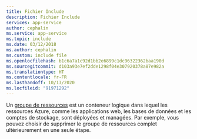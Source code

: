 ```yaml
---
title: Fichier Include
description: Fichier Include
services: app-service
author: cephalin
ms.service: app-service
ms.topic: include
ms.date: 03/12/2018
ms.author: cephalin
ms.custom: include file
ms.openlocfilehash: b1c6a7a1c92d1bb2e6899c1dc96322362baa190d
ms.sourcegitcommit: d103a93e7ef2dde1298f04e307920378a87e982a
ms.translationtype: HT
ms.contentlocale: fr-FR
ms.lasthandoff: 10/13/2020
ms.locfileid: "91971292"
---
```

Un [groupe de ressources](../articles/azure-resource-manager/management/overview.md#terminology) est un conteneur logique dans lequel les ressources Azure, comme les applications web, les bases de données et les comptes de stockage, sont déployées et managées. Par exemple, vous pouvez choisir de supprimer le groupe de ressources complet ultérieurement en une seule étape.
